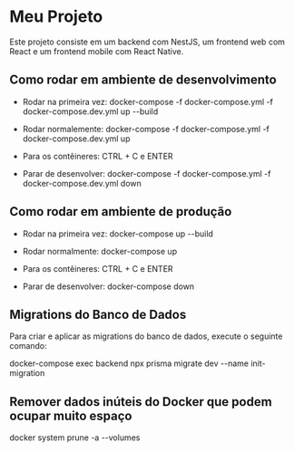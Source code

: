 # Meu Projeto

Este projeto consiste em um backend com NestJS, um frontend web com React e um frontend mobile com React Native.

## Como rodar em ambiente de desenvolvimento

- Rodar na primeira vez: docker-compose -f docker-compose.yml -f docker-compose.dev.yml up --build

- Rodar normalemente: docker-compose -f docker-compose.yml -f docker-compose.dev.yml up

- Para os contêineres: CTRL + C e ENTER

- Parar de desenvolver: docker-compose -f docker-compose.yml -f docker-compose.dev.yml down

## Como rodar em ambiente de produção

- Rodar na primeira vez: docker-compose up --build

- Rodar normalmente: docker-compose up

- Para os contêineres: CTRL + C e ENTER

- Parar de desenvolver: docker-compose down

## Migrations do Banco de Dados

Para criar e aplicar as migrations do banco de dados, execute o seguinte comando:

docker-compose exec backend npx prisma migrate dev --name init-migration

## Remover dados inúteis do Docker que podem ocupar muito espaço

docker system prune -a --volumes
